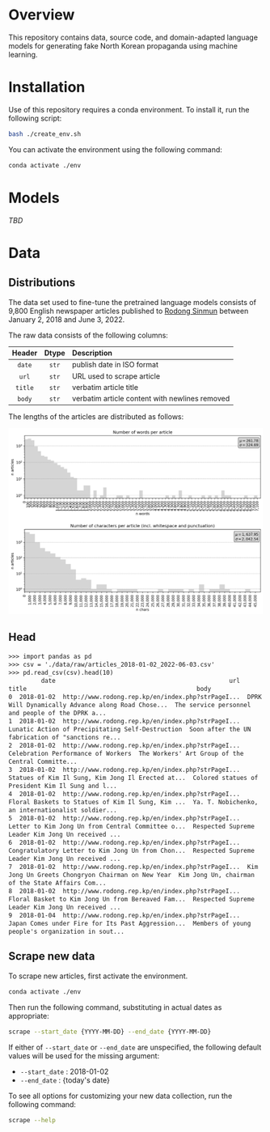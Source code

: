 # Overview

This repository contains data, source code, and domain-adapted language models for
generating fake North Korean propaganda using machine learning.


# Installation

Use of this repository requires a conda environment. To install it, run the following
script:

```bash
bash ./create_env.sh
```

You can activate the environment using the following command:

```bash
conda activate ./env
```


# Models

*TBD*


# Data

## Distributions

The data set used to fine-tune the pretrained language models consists of 9,800
English newspaper articles published to [Rodong Sinmun](http://www.rodong.rep.kp/en/)
between January 2, 2018 and June 3, 2022.

The raw data consists of the following columns:

|Header   |Dtype  |Description                                   |
|:-------:|:-----:|:---------------------------------------------|
|``date`` |``str``|publish date in ISO format                    |
|``url``  |``str``|URL used to scrape article                    |
|``title``|``str``|verbatim article title                        |
|``body`` |``str``|verbatim article content with newlines removed|

The lengths of the articles are distributed as follows:

![Length distributions](./nklm/plots/word_and_char_lengths.png)

## Head

```
>>> import pandas as pd
>>> csv = './data/raw/articles_2018-01-02_2022-06-03.csv'
>>> pd.read_csv(csv).head(10)
         date                                                url                                              title                                               body
0  2018-01-02  http://www.rodong.rep.kp/en/index.php?strPageI...  DPRK Will Dynamically Advance along Road Chose...  The service personnel and people of the DPRK a...
1  2018-01-02  http://www.rodong.rep.kp/en/index.php?strPageI...   Lunatic Action of Precipitating Self-Destruction  Soon after the UN fabrication of "sanctions re...
2  2018-01-02  http://www.rodong.rep.kp/en/index.php?strPageI...                 Celebration Performance of Workers  The Workers' Art Group of the Central Committe...
3  2018-01-02  http://www.rodong.rep.kp/en/index.php?strPageI...  Statues of Kim Il Sung, Kim Jong Il Erected at...  Colored statues of President Kim Il Sung and l...
4  2018-01-02  http://www.rodong.rep.kp/en/index.php?strPageI...  Floral Baskets to Statues of Kim Il Sung, Kim ...  Ya. T. Nobichenko, an internationalist soldier...
5  2018-01-02  http://www.rodong.rep.kp/en/index.php?strPageI...  Letter to Kim Jong Un from Central Committee o...  Respected Supreme Leader Kim Jong Un received ...
6  2018-01-02  http://www.rodong.rep.kp/en/index.php?strPageI...  Congratulatory Letter to Kim Jong Un from Chon...  Respected Supreme Leader Kim Jong Un received ...
7  2018-01-02  http://www.rodong.rep.kp/en/index.php?strPageI...  Kim Jong Un Greets Chongryon Chairman on New Year  Kim Jong Un, chairman of the State Affairs Com...
8  2018-01-02  http://www.rodong.rep.kp/en/index.php?strPageI...  Floral Basket to Kim Jong Un from Bereaved Fam...  Respected Supreme Leader Kim Jong Un received ...
9  2018-01-04  http://www.rodong.rep.kp/en/index.php?strPageI...  Japan Comes under Fire for Its Past Aggression...  Members of young people's organization in sout...
```

## Scrape new data

To scrape new articles, first activate the environment.

```bash
conda activate ./env
```

Then run the following command, substituting in actual dates as appropriate:

```bash
scrape --start_date {YYYY-MM-DD} --end_date {YYYY-MM-DD}
```

If either of ``--start_date`` or ``--end_date`` are unspecified, the following default
values will be used for the missing argument:

* ``--start_date`` : 2018-01-02
* ``--end_date``   : {today's date}

To see all options for customizing your new data collection, run the following command:

```bash
scrape --help
```
